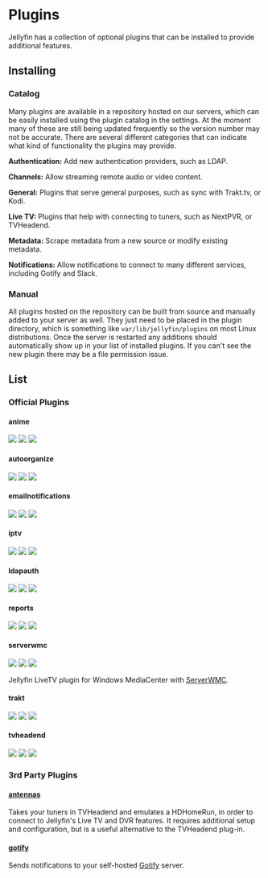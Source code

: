 # Plugins

Jellyfin has a collection of optional plugins that can be installed to provide additional features.

## Installing

### Catalog

Many plugins are available in a repository hosted on our servers, which can be easily installed using the plugin catalog in the settings. At the moment many of these are still being updated frequently so the version number may not be accurate. There are several different categories that can indicate what kind of functionality the plugins may provide.

**Authentication:** Add new authentication providers, such as LDAP.

**Channels:** Allow streaming remote audio or video content.

**General:** Plugins that serve general purposes, such as sync with Trakt.tv, or Kodi.

**Live TV:** Plugins that help with connecting to tuners, such as NextPVR, or TVHeadend.

**Metadata:** Scrape metadata from a new source or modify existing metadata.

**Notifications:** Allow notifications to connect to many different services, including Gotify and Slack.

### Manual

All plugins hosted on the repository can be built from source and manually added to your server as well. They just need to be placed in the plugin directory, which is something like `var/lib/jellyfin/plugins` on most Linux distributions. Once the server is restarted any additions should automatically show up in your list of installed plugins. If you can't see the new plugin there may be a file permission issue.

## List

### Official Plugins

#### anime

[![](https://img.shields.io/github/languages/top/jellyfin/jellyfin-plugin-anime.svg)](https://github.com/jellyfin/jellyfin-plugin-anime)
[![](https://img.shields.io/github/contributors/jellyfin/jellyfin-plugin-anime.svg)](https://github.com/jellyfin/jellyfin-plugin-anime)
[![](https://img.shields.io/github/license/jellyfin/jellyfin-plugin-anime.svg)](https://github.com/jellyfin/jellyfin-plugin-anime)

#### autoorganize

[![](https://img.shields.io/github/languages/top/jellyfin/jellyfin-plugin-autoorganize.svg)](https://github.com/jellyfin/jellyfin-plugin-autoorganize)
[![](https://img.shields.io/github/contributors/jellyfin/jellyfin-plugin-autoorganize.svg)](https://github.com/jellyfin/jellyfin-plugin-autoorganize)
[![](https://img.shields.io/github/license/jellyfin/jellyfin-plugin-autoorganize.svg)](https://github.com/jellyfin/jellyfin-plugin-autoorganize)

#### emailnotifications

[![](https://img.shields.io/github/languages/top/jellyfin/jellyfin-plugin-emailnotifications.svg)](https://github.com/jellyfin/jellyfin-plugin-emailnotifications)
[![](https://img.shields.io/github/contributors/jellyfin/jellyfin-plugin-emailnotifications.svg)](https://github.com/jellyfin/jellyfin-plugin-emailnotifications)
[![](https://img.shields.io/github/license/jellyfin/jellyfin-plugin-emailnotifications.svg)](https://github.com/jellyfin/jellyfin-plugin-emailnotifications)

#### iptv

[![](https://img.shields.io/github/languages/top/jellyfin/jellyfin-plugin-iptv.svg)](https://github.com/jellyfin/jellyfin-plugin-iptv)
[![](https://img.shields.io/github/contributors/jellyfin/jellyfin-plugin-iptv.svg)](https://github.com/jellyfin/jellyfin-plugin-iptv)
[![](https://img.shields.io/github/license/jellyfin/jellyfin-plugin-iptv.svg)](https://github.com/jellyfin/jellyfin-plugin-iptv)

#### ldapauth

[![](https://img.shields.io/github/languages/top/jellyfin/jellyfin-plugin-ldapauth.svg)](https://github.com/jellyfin/jellyfin-plugin-ldapauth)
[![](https://img.shields.io/github/contributors/jellyfin/jellyfin-plugin-ldapauth.svg)](https://github.com/jellyfin/jellyfin-plugin-ldapauth)
[![](https://img.shields.io/github/license/jellyfin/jellyfin-plugin-ldapauth.svg)](https://github.com/jellyfin/jellyfin-plugin-ldapauth)

#### reports

[![](https://img.shields.io/github/languages/top/jellyfin/jellyfin-plugin-reports.svg)](https://github.com/jellyfin/jellyfin-plugin-reports)
[![](https://img.shields.io/github/contributors/jellyfin/jellyfin-plugin-reports.svg)](https://github.com/jellyfin/jellyfin-plugin-reports)
[![](https://img.shields.io/github/license/jellyfin/jellyfin-plugin-reports.svg)](https://github.com/jellyfin/jellyfin-plugin-reports)

#### serverwmc
[![](https://img.shields.io/github/languages/top/jellyfin/jellyfin-plugin-serverwmc.svg)](https://github.com/jellyfin/jellyfin-plugin-serverwmc)
[![](https://img.shields.io/github/contributors/jellyfin/jellyfin-plugin-serverwmc.svg)](https://github.com/jellyfin/jellyfin-plugin-serverwmc)
[![](https://img.shields.io/github/license/jellyfin/jellyfin-plugin-serverwmc.svg)](https://github.com/jellyfin/jellyfin-plugin-serverwmc)

Jellyfin LiveTV plugin for Windows MediaCenter with [ServerWMC](https://github.com/jellyfin/jellyfin-plugin-serverwmc).

#### trakt

[![](https://img.shields.io/github/languages/top/jellyfin/jellyfin-plugin-trakt.svg)](https://github.com/jellyfin/jellyfin-plugin-trakt)
[![](https://img.shields.io/github/contributors/jellyfin/jellyfin-plugin-trakt.svg)](https://github.com/jellyfin/jellyfin-plugin-trakt)
[![](https://img.shields.io/github/license/jellyfin/jellyfin-plugin-trakt.svg)](https://github.com/jellyfin/jellyfin-plugin-trakt)

#### tvheadend

[![](https://img.shields.io/github/languages/top/jellyfin/jellyfin-plugin-tvheadend.svg)](https://github.com/jellyfin/jellyfin-plugin-tvheadend)
[![](https://img.shields.io/github/contributors/jellyfin/jellyfin-plugin-tvheadend.svg)](https://github.com/jellyfin/jellyfin-plugin-tvheadend)
[![](https://img.shields.io/github/license/jellyfin/jellyfin-plugin-tvheadend.svg)](https://github.com/jellyfin/jellyfin-plugin-tvheadend)

### 3rd Party Plugins

#### [antennas](https://github.com/TheJF/antennas)

Takes your tuners in TVHeadend and emulates a HDHomeRun, in order to connect to Jellyfin's Live TV and DVR features. It requires additional setup and configuration, but is a useful alternative to the TVHeadend plug-in.

#### [gotify](https://github.com/jellyfin/jellyfin-plugin-gotify)		

Sends notifications to your self-hosted [Gotify](https://gotify.net/) server.
